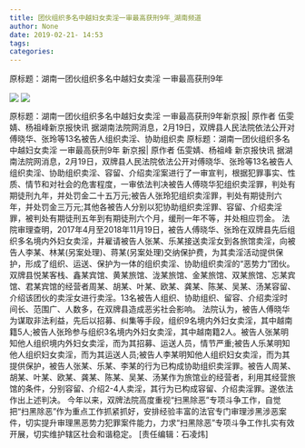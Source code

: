 ```yaml
---
title: 团伙组织多名中越妇女卖淫一审最高获刑9年_湖南频道
author: None
date: 2019-02-21- 14:53
tags: 
categories: 
---
```

原标题：湖南一团伙组织多名中越妇女卖淫 一审最高获刑9年
<!-- more -->
                
<img align="center" border="0" src="http://p3.ifengimg.com/a/2019_08/2d765babd02fdce_size195_w600_h400.jpg" />
                
<img align="center" border="0" src="http://p2.ifengimg.com/a/2016/0810/204c433878d5cf9size1_w16_h16.png" />
            
原标题：湖南一团伙组织多名中越妇女卖淫 一审最高获刑9年新京报| 原作者 伍雯婧、杨祖峰新京报快讯 据湖南法院网消息，2月19日，双牌县人民法院依法公开对傅晓华、张玲等13名被告人组织卖淫、协助组织卖
原标题：湖南一团伙组织多名中越妇女卖淫 一审最高获刑9年
新京报| 原作者 伍雯婧、杨祖峰
新京报快讯 据湖南法院网消息，2月19日，双牌县人民法院依法公开对傅晓华、张玲等13名被告人组织卖淫、协助组织卖淫、容留、介绍卖淫案进行了一审宣判，根据犯罪事实、性质、情节和对社会的危害程度，一审依法判决被告人傅晓华犯组织卖淫罪，判处有期徒刑九年，并处罚金二十五万元;被告人张玲犯组织卖淫罪，判处有期徒刑六年，并处罚金三万元;其他各被告人分别以犯协助组织卖淫罪、容留、介绍卖淫罪，被判处有期徒刑五年到有期徒刑六个月，缓刑一年不等，并处相应罚金。
法院审理查明，2017年4月至2018年11月19日，被告人傅晓华、张玲在双牌县先后组织多名境内外妇女卖淫，并雇请被告人张某、乐某接送卖淫女到各旅馆卖淫，向被告人李某、林某(另案处理)、蒋某(另案处理)交纳保护费，为其卖淫活动提供保护，形成了组织、运送、保护为一体的组织卖淫、协助组织卖淫的“恶势力”团伙。双牌县悦某客栈、鑫某宾馆、黄某旅馆、泷某旅馆、金某旅馆、双某旅馆、忘某宾馆、君某宾馆的经营者周某、胡某、叶某、欧某、龚某、陈某、吴某、汤某容留、介绍该团伙的卖淫女进行卖淫。13名被告人组织、协助组织、留容、介绍卖淫时间长、范围广、人数多，在双牌县造成恶劣社会影响。
法院认为，被告人傅晓华为谋取非法利益，先后以招募、纠集等手段，组织9名境内外妇女卖淫，其中越南籍5人;被告人张玲参与组织3名境内外妇女卖淫，其中越南籍2人。被告人张某明知他人组织境内外妇女卖淫，而为其招募、运送人员，情节严重;被告人乐某明知他人组织妇女卖淫，而为其运送人员;被告人李某明知他人组织妇女卖淫，而为其提供保护，被告人张某、乐某、李某的行为已构成协助组织卖淫罪。被告人周某、胡某、叶某、欧某、龚某、陈某、吴某、汤某作为旅馆业的经营者，利用其经营旅馆的条件，分别容留、介绍2-4人卖淫，其行为已构成容留、介绍卖淫罪。遂依法作出上述判决。
今年以来，双牌法院高度重视“扫黑除恶”专项斗争工作，自觉把“扫黑除恶”作为重点工作抓紧抓好，安排经验丰富的法官专门审理涉黑涉恶案件，切实提升审理黑恶势力犯罪案件能力，力求“扫黑除恶”专项斗争工作扎实有效开展，切实维护辖区社会和谐稳定。
[责任编辑：石凌炜]
            

